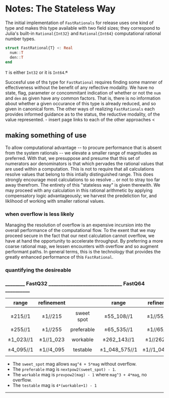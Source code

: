 # Notes:  The Stateless Way

The initial implementation of `FastRationals` for release uses one kind of type and makes this type available with two field sizes; they correspond to Julia's built-in `Rational{Int32}` and `Rational{Int64}` computational rational number types.

```julia
struct FastRational{T} <: Real
  num::T
  den::T
end
```
`T` is either `Int32` or it is `Int64`.<sup>[𝓪](#Int16)</sup>

Succesful use of ths type for `FastRational` requires finding some manner of effectiveness without the benefit of any reflective modality.  We have no state, flag, parameter or concommitant indication of whether or not the `num` and `den` as given have any common factors.  That is, there is no information about whether a given occurance of this type is already reduced, and so given in canonical form.  The other ways of realizing `FastRationals` each provides informed guidance as to the status, the reductive modality, of the value represented. 
    - insert page links to each of the other approaches <

## making something of use

To allow computational advantage -- to procure performance that is absent from the system rationals -- we elevate a smaller range of magnitudes as preferred. With that, we presuppose and presume that this set of numerators aor denominators is that which pervades the rational values that are used within a computation.  This is not to require that all calculations resolve values that belong to this intially distinguished range.  This does strongly encourage most calculations to so resolve .. or not to stray too far away therefrom.  The entirety of this "stateless way" is given therewith. We may proceed with any calculation in this rational arithmetic by applying compensatory logic advantageously; we harvest the predeliction for, and liklihood of working with smaller rational values.

### when overflow is less likely

Managing the resolution of overflow is an expensive incursion into the overall performance of the computational flow.  To the exent that we may proceed secure in the fact that our next calculation cannot overflow, we have at hand the opportunity to accelerate throughput.  By preferring a more coarse rational map, we lessen encounters with overflow and so augment performant paths.  In general terms, this is the technology that provides the greatly enhanced performance of this `FastRational`.


### quantifying the desireable

  ###     ________  FastQ32  ______________________________  FastQ64  __________
  |  range      | refinement  |                | range           | refinement     |
  |:-----------:|:-----------:|:--------------:|:---------------:|:--------------:|
  |             |             |                |                 |                |
  |    ±215//1  |  ±1//215    |    sweet spot  |     ±55_108//1  |  ±1//55_108    |
  |             |             |                |                 |                |
  |    ±255//1  |  ±1//255    |    preferable  |     ±65_535//1  |  ±1//65_535    |
  |             |             |                |                 |                |
  |  ±1_023//1  |  ±1//1_023  |    workable    |   ±262_143//1   |  ±1//262_143   |
  |             |             |                |                 |                |
  | ±4_095//1   |  ±1//4_095  |    testable    |  ±1_048_575//1  | ±1//1_048_575  |
  |             |             |                |                 |                |


- The `sweet_spot` mag allows `mag^4 + 5*mag` without overflow.
- The `preferable` mag is `nextpow2(sweet_spot) - 1`.
- The `workable` mag is `prevpow2(mag) - 1` where `mag^3 + 4*mag`, no overflow.
- The `testable` mag is `4*(workable+1) - 1`






----

